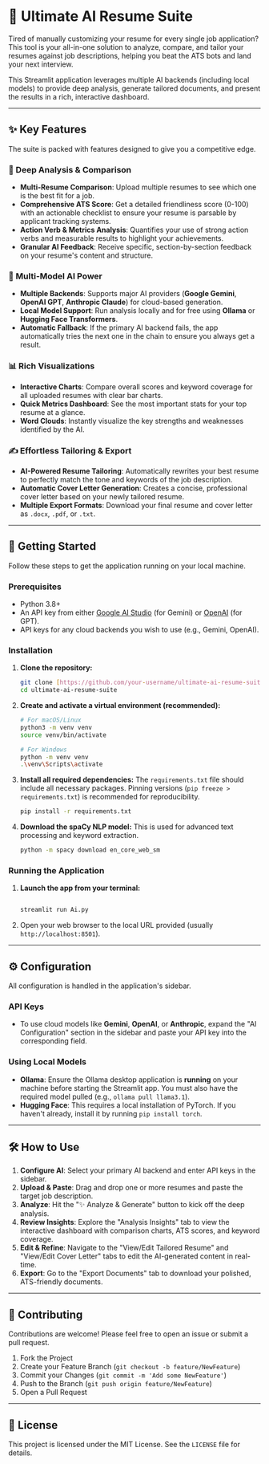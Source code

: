 # 🚀 Ultimate AI Resume Suite

Tired of manually customizing your resume for every single job application? This tool is your all-in-one solution to analyze, compare, and tailor your resumes against job descriptions, helping you beat the ATS bots and land your next interview.

This Streamlit application leverages multiple AI backends (including local models) to provide deep analysis, generate tailored documents, and present the results in a rich, interactive dashboard.



---

## ✨ Key Features

The suite is packed with features designed to give you a competitive edge.

### 🔬 Deep Analysis & Comparison
* **Multi-Resume Comparison**: Upload multiple resumes to see which one is the best fit for a job.
* **Comprehensive ATS Score**: Get a detailed friendliness score (0-100) with an actionable checklist to ensure your resume is parsable by applicant tracking systems.
* **Action Verb & Metrics Analysis**: Quantifies your use of strong action verbs and measurable results to highlight your achievements.
* **Granular AI Feedback**: Receive specific, section-by-section feedback on your resume's content and structure.

### 🤖 Multi-Model AI Power
* **Multiple Backends**: Supports major AI providers (**Google Gemini**, **OpenAI GPT**, **Anthropic Claude**) for cloud-based generation.
* **Local Model Support**: Run analysis locally and for free using **Ollama** or **Hugging Face Transformers**.
* **Automatic Fallback**: If the primary AI backend fails, the app automatically tries the next one in the chain to ensure you always get a result.

### 📊 Rich Visualizations
* **Interactive Charts**: Compare overall scores and keyword coverage for all uploaded resumes with clear bar charts.
* **Quick Metrics Dashboard**: See the most important stats for your top resume at a glance.
* **Word Clouds**: Instantly visualize the key strengths and weaknesses identified by the AI.

### ✍️ Effortless Tailoring & Export
* **AI-Powered Resume Tailoring**: Automatically rewrites your best resume to perfectly match the tone and keywords of the job description.
* **Automatic Cover Letter Generation**: Creates a concise, professional cover letter based on your newly tailored resume.
* **Multiple Export Formats**: Download your final resume and cover letter as `.docx`, `.pdf`, or `.txt`.

---

## 🚀 Getting Started

Follow these steps to get the application running on your local machine.

### Prerequisites
* Python 3.8+
* An API key from either [Google AI Studio](https://ai.google.dev/) (for Gemini) or [OpenAI](https://platform.openai.com/account/api-keys) (for GPT).
* API keys for any cloud backends you wish to use (e.g., Gemini, OpenAI).

### Installation
1.  **Clone the repository:**
    ```bash
    git clone [https://github.com/your-username/ultimate-ai-resume-suite.git](https://github.com/your-username/ultimate-ai-resume-suite.git)
    cd ultimate-ai-resume-suite
    ```

2.  **Create and activate a virtual environment (recommended):**
    ```bash
    # For macOS/Linux
    python3 -m venv venv
    source venv/bin/activate

    # For Windows
    python -m venv venv
    .\venv\Scripts\activate
    ```

3.  **Install all required dependencies:**
    The `requirements.txt` file should include all necessary packages. Pinning versions (`pip freeze > requirements.txt`) is recommended for reproducibility.
    ```bash
    pip install -r requirements.txt
    ```

4.  **Download the spaCy NLP model:**
    This is used for advanced text processing and keyword extraction.
    ```bash
    python -m spacy download en_core_web_sm
    ```

### Running the Application
1.  **Launch the app from your terminal:**
    ```bash

    streamlit run Ai.py

    ```
2.  Open your web browser to the local URL provided (usually `http://localhost:8501`).

---

## ⚙️ Configuration

All configuration is handled in the application's sidebar.

### API Keys
* To use cloud models like **Gemini**, **OpenAI**, or **Anthropic**, expand the "AI Configuration" section in the sidebar and paste your API key into the corresponding field.

### Using Local Models
* **Ollama**: Ensure the Ollama desktop application is **running** on your machine before starting the Streamlit app. You must also have the required model pulled (e.g., `ollama pull llama3.1`).
* **Hugging Face**: This requires a local installation of PyTorch. If you haven't already, install it by running `pip install torch`.

---

## 🛠️ How to Use

1.  **Configure AI**: Select your primary AI backend and enter API keys in the sidebar.
2.  **Upload & Paste**: Drag and drop one or more resumes and paste the target job description.
3.  **Analyze**: Hit the "✨ Analyze & Generate" button to kick off the deep analysis.
4.  **Review Insights**: Explore the "Analysis Insights" tab to view the interactive dashboard with comparison charts, ATS scores, and keyword coverage.
5.  **Edit & Refine**: Navigate to the "View/Edit Tailored Resume" and "View/Edit Cover Letter" tabs to edit the AI-generated content in real-time.
6.  **Export**: Go to the "Export Documents" tab to download your polished, ATS-friendly documents.

---

## 🤝 Contributing

Contributions are welcome! Please feel free to open an issue or submit a pull request.

1.  Fork the Project
2.  Create your Feature Branch (`git checkout -b feature/NewFeature`)
3.  Commit your Changes (`git commit -m 'Add some NewFeature'`)
4.  Push to the Branch (`git push origin feature/NewFeature`)
5.  Open a Pull Request

---

## 📜 License

This project is licensed under the MIT License. See the `LICENSE` file for details.
